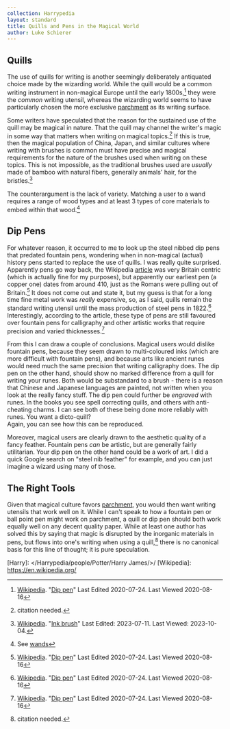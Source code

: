 ```yaml
---
collection: Harrypedia
layout: standard
title: Quills and Pens in the Magical World
author: Luke Schierer
---
```


## Quills

The use of quills for writing is another seemingly deliberately
antiquated choice made by the wizarding world. While the quill would
be a common writing instrument in non-magical Europe until the early
1800s,[^200816-5] they were the _common_ writing utensil, whereas the
wizarding world seems to have particularly chosen the more exclusive
[parchment] as its writing surface.

Some writers have speculated that the reason for the sustained use of
the quill may be magical in nature. That the quill may channel the
writer's magic in some way that matters when writing on magical
topics.[^231004-1] If this is true, then the magical population of China,
Japan, and similar cultures where writing with brushes is common must
have precise and magical requirements for the nature of the brushes
used when writing on these topics. This is not impossible, as the
traditional brushes used are _usually_ made of bamboo with natural fibers,
generally animals' hair, for the bristles.[^231004-2]

The counterargument is the lack of variety. Matching a user to a wand
requires a range of wood types and at least 3 types of core materials
to embed within that wood.[^231004-3]

## Dip Pens

For whatever reason, it occurred to me to look up the steel nibbed dip
pens that predated fountain pens, wondering when in non-magical (actual)
history pens started to replace the use of quills. I was really quite
surprised. Apparently pens go _way_ back, the Wikipedia [article][Dip pen] was very Britain centric (which is actually fine for my purposes),
but apparently our earliest pen (a copper one) dates from around 410,
just as the Romans were pulling out of Britain.[^200816-4] It does not
come out and state it, but my guess is that for a long time fine metal
work was _really_ expensive, so, as I said, quills remain the standard
writing utensil until the mass production of steel pens in 1822.[^200816-5]  
Interestingly, according to the article, these type of pens are still
favoured over fountain pens for calligraphy and other artistic works
that require precision and varied thicknesses.[^200816-6]

From this I can draw a couple of conclusions. Magical users would dislike
fountain pens, because they seem drawn to multi-coloured inks (which
are more difficult with fountain pens), and because arts like ancient
runes would need much the same precision that writing calligraphy does.
The dip pen on the other hand, should show no marked difference from a
quill for writing your runes. Both would be substandard to a brush -
there is a reason that Chinese and Japanese languages are painted, not
written when you look at the really fancy stuff. The dip pen could
further be _engraved_ with runes. In the books you see spell
correcting quills, and others with anti-cheating charms. I can see both
of these being done more reliably with runes. You want a dicto-quill?  
Again, you can see how this can be reproduced.

Moreover, magical users are clearly drawn to the aesthetic quality of a
fancy feather. Fountain pens _can_ be artistic, but are generally
fairly utilitarian. Your dip pen on the other hand could be a work of
art. I did a quick Google search on "steel nib feather" for example,
and you can just imagine a wizard using many of those.

## The Right Tools

Given that magical culture favors [parchment], you would then want writing
utensils that work well on it. While I can't speak to how a fountain pen
or ball point pen might work on parchment, a quill or dip pen should
both work equally well on any decent quality paper. While at least one
author has solved this by saying that magic is disrupted by the
inorganic materials in pens, but flows into one's writing when using a
quill,[^230804] there is no canonical basis for this line of thought;
it is pure speculation.

[parchment]: ../Parchment_and_Paper/
[McGonagall]: /Harrypedia/people/McGonagall/Minerva/
[Dip pen]: https://en.wikipedia.org/wiki/Dip_pen

[Harry]: </Harrypedia/people/Potter/Harry James/>/
[Wikipedia]: https://en.wikipedia.org/

[^231004-3]: See [wands]

[wands]: /Harrypedia/magic/wands/

[^231004-1]: citation needed.

[^230804]: citation needed.

[^200819-1]:
    AndrewWolfe. _[The Ghost of Privet Drive](https://archiveofourown.org/works/21500365)_
    [Archive of Our Own](https://archiveofourown.org) Last Updated 202008-14. Last Viewed 2020-08-19.

[^200816-3]:
    Sinyk. _[Angry Harry and the Seven](https://www.fanfiction.net/s/9750991)_
    [FanFiction](https://www.fanfiction.net/). Last Updated 2013-10-22. Last Viewed
    2020-08-16.

[Ink brush]: https://en.wikipedia.org/wiki/Ink_brush

[^231004-2]:
    [Wikipedia](https://en.wikipedia.org/).
    "[Ink brush]" Last Edited: 2023-07-11. Last Viewed: 2023-10-04.

[^200816-4]:
    [Wikipedia](https://en.wikipedia.org/).
    "[Dip pen]" Last Edited 2020-07-24. Last Viewed 2020-08-16

[^200816-5]:
    [Wikipedia](https://en.wikipedia.org/).
    "[Dip pen]" Last Edited 2020-07-24. Last
    Viewed 2020-08-16

[^200816-6]:
    [Wikipedia](https://en.wikipedia.org/).
    "[Dip pen]" Last Edited 2020-07-24. Last
    Viewed 2020-08-16

[^200816-7]:
    ©Paper Sizes. "[The History Of Paper](https://www.papersizes.org/paper-history-overview.htm)"
    [International Paper Sizes and Formats](https://www.papersizes.org/) Last viewed 2020-08-16.

[^200816-8]:
    ©Paper Sizes. "[The History Of Paper](https://www.papersizes.org/paper-history-overview.htm)"
    [International Paper Sizes and Formats](https://www.papersizes.org/) Last viewed
    2020-08-16.

[^200816-9]:
    Reginmund. "[The Rise and Fall of Parchment](http://www.allempires.com/article/index.php?q=parchment)"
    [All Empires Online History Community](http://www.allempires.com/) 2007-01-10. Last Viewed 2020-08-16.

[^200816-10]:
    Reginmund. "[The Rise and Fall of Parchment](http://www.allempires.com/article/index.php?q=parchment)"
    [All Empires Online History Community](http://www.allempires.com/) 2007-01-10.
    Last Viewed 2020-08-16.

[^210220-2]: you see this in a number of works, but I currently remember:

    - Shygui. _[A Fateful Walk](https://www.fanfiction.net/s/12150047)_
      [Chapter 8](https://www.fanfiction.net/s/12150047/8/A-Fateful-Walk).
      Updated: 2018-09-05; Published: 2016-09-15; Last Viewed: 2021-02-20.
    - Sinyk. _[Angry Harry and the Seven](https://www.fanfiction.net/s/9750991)_
      [Chapter 7](https://www.fanfiction.net/s/9750991/17/Angry-Harry-and-the-Seven)
      Updated: 2013-10-22; Published: 2013-10-09; Last Viewed 2021-02-20.

